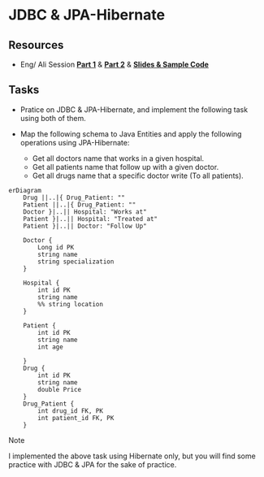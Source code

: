 # JDBC & JPA-Hibernate

## Resources

- Eng/ Ali Session **[Part 1](https://drive.google.com/file/d/1yrbLZWqGi5ZCHNbxbW387a4sgzg_8FQF/view?usp=drive_link)** & **[Part 2](https://drive.google.com/file/d/1WMmyO5ly-4i9OfgGSzH7s5UQKX_oOi4M/view?usp=sharing)** & **[Slides & Sample Code](https://drive.google.com/file/d/1CeKeeDCvSbMc8H6W5PLoZuoCEXBJaqOK/view?usp=drive_link)**

## Tasks
- Pratice on JDBC & JPA-Hibernate, and implement the following task using both of them.

- Map the following schema to Java Entities and apply the following operations using JPA-Hibernate:
   - Get all doctors name that works in a given hospital.
   - Get all patients name that follow up with a given doctor.
   - Get all drugs name that a specific doctor write (To all patients).

```mermaid
erDiagram
    Drug ||..|{ Drug_Patient: ""
    Patient ||..|{ Drug_Patient: ""
    Doctor }|..|| Hospital: "Works at"
    Patient }|..|| Hospital: "Treated at"
    Patient }|..|| Doctor: "Follow Up"

    Doctor {
        Long id PK
        string name
        string specialization
    }

    Hospital {
        int id PK
        string name
        %% string location
    }

    Patient {
        int id PK
        string name
        int age

    }
    Drug {
        int id PK
        string name
        double Price
    }
    Drug_Patient {
        int drug_id FK, PK
        int patient_id FK, PK
    }

```

> [!NOTE]
> I implemented the above task using Hibernate only, but you will find some practice with JDBC & JPA for the sake of practice.
